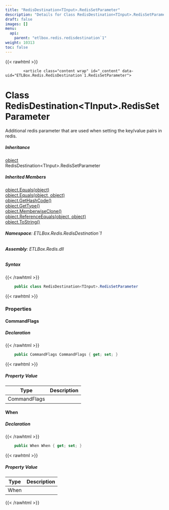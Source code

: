 ```yaml
---
title: "RedisDestination<TInput>.RedisSetParameter"
description: "Details for Class RedisDestination<TInput>.RedisSetParameter (ETLBox.Redis.RedisDestination`1)"
draft: false
images: []
menu:
  api:
    parent: "etlbox.redis.redisdestination`1"
weight: 10313
toc: false
---
```


{{< rawhtml >}}

            <article class="content wrap" id="_content" data-uid="ETLBox.Redis.RedisDestination`1.RedisSetParameter">
  <h1 id="ETLBox_Redis_RedisDestination_1_RedisSetParameter" data-uid="ETLBox.Redis.RedisDestination`1.RedisSetParameter" class="text-break">Class RedisDestination&lt;TInput&gt;.RedisSetParameter</h1>
  <div class="markdown level0 summary"><p>Additional redis parameter that are used when setting the key/value pairs in redis.</p>
</div>
  <div class="markdown level0 conceptual"></div>
  <div class="inheritance">
    <h5>Inheritance</h5>
    <div class="level0"><a class="xref" href="https://learn.microsoft.com/dotnet/api/system.object">object</a></div>
    <div class="level1"><span class="xref">RedisDestination&lt;TInput&gt;.RedisSetParameter</span></div>
  </div>
  <div class="inheritedMembers">
    <h5>Inherited Members</h5>
    <div>
      <a class="xref" href="https://learn.microsoft.com/dotnet/api/system.object.equals#system-object-equals(system-object)">object.Equals(object)</a>
    </div>
    <div>
      <a class="xref" href="https://learn.microsoft.com/dotnet/api/system.object.equals#system-object-equals(system-object-system-object)">object.Equals(object, object)</a>
    </div>
    <div>
      <a class="xref" href="https://learn.microsoft.com/dotnet/api/system.object.gethashcode">object.GetHashCode()</a>
    </div>
    <div>
      <a class="xref" href="https://learn.microsoft.com/dotnet/api/system.object.gettype">object.GetType()</a>
    </div>
    <div>
      <a class="xref" href="https://learn.microsoft.com/dotnet/api/system.object.memberwiseclone">object.MemberwiseClone()</a>
    </div>
    <div>
      <a class="xref" href="https://learn.microsoft.com/dotnet/api/system.object.referenceequals">object.ReferenceEquals(object, object)</a>
    </div>
    <div>
      <a class="xref" href="https://learn.microsoft.com/dotnet/api/system.object.tostring">object.ToString()</a>
    </div>
  </div>
<h6><strong>Namespace</strong>: ETLBox.Redis.RedisDestination`1</h6>
  <h6><strong>Assembly</strong>: ETLBox.Redis.dll</h6>
  <h5 id="ETLBox_Redis_RedisDestination_1_RedisSetParameter_syntax">Syntax</h5>
{{< /rawhtml >}}

```C#
    public class RedisDestination<TInput>.RedisSetParameter
```

{{< rawhtml >}}
  <h3 id="properties">Properties
</h3>
  <a id="ETLBox_Redis_RedisDestination_1_RedisSetParameter_CommandFlags_" data-uid="ETLBox.Redis.RedisDestination`1.RedisSetParameter.CommandFlags*"></a>
  <h4 id="ETLBox_Redis_RedisDestination_1_RedisSetParameter_CommandFlags" data-uid="ETLBox.Redis.RedisDestination`1.RedisSetParameter.CommandFlags">CommandFlags</h4>
  <div class="markdown level1 summary"></div>
  <div class="markdown level1 conceptual"></div>
  <h5 class="declaration">Declaration</h5>
{{< /rawhtml >}}

```C#
    public CommandFlags CommandFlags { get; set; }
```

{{< rawhtml >}}
  <h5 class="propertyValue">Property Value</h5>
  <table class="table table-bordered table-condensed">
    <thead>
      <tr>
        <th>Type</th>
        <th>Description</th>
      </tr>
    </thead>
    <tbody>
      <tr>
        <td><span class="xref">CommandFlags</span></td>
        <td></td>
      </tr>
    </tbody>
  </table>
  <a id="ETLBox_Redis_RedisDestination_1_RedisSetParameter_When_" data-uid="ETLBox.Redis.RedisDestination`1.RedisSetParameter.When*"></a>
  <h4 id="ETLBox_Redis_RedisDestination_1_RedisSetParameter_When" data-uid="ETLBox.Redis.RedisDestination`1.RedisSetParameter.When">When</h4>
  <div class="markdown level1 summary"></div>
  <div class="markdown level1 conceptual"></div>
  <h5 class="declaration">Declaration</h5>
{{< /rawhtml >}}

```C#
    public When When { get; set; }
```

{{< rawhtml >}}
  <h5 class="propertyValue">Property Value</h5>
  <table class="table table-bordered table-condensed">
    <thead>
      <tr>
        <th>Type</th>
        <th>Description</th>
      </tr>
    </thead>
    <tbody>
      <tr>
        <td><span class="xref">When</span></td>
        <td></td>
      </tr>
    </tbody>
  </table>

{{< /rawhtml >}}
